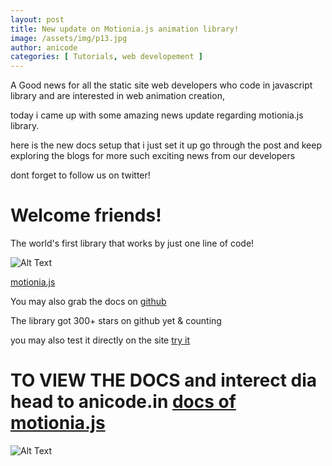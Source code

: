 ```yaml
---
layout: post
title: New update on Motionia.js animation library!
image: /assets/img/p13.jpg
author: anicode
categories: [ Tutorials, web developement ]
---
```


A Good news for all the static site web developers who code in javascript library and are interested in web animation creation,

today i came up with some amazing news update regarding motionia.js library.

here is the new docs setup that i just set it up go through the post and keep exploring the blogs for more such exciting news from our developers 

dont forget to follow us on twitter!

# Welcome friends!

The world's first library that works by just one line of code!

![Alt Text](https://dev-to-uploads.s3.amazonaws.com/i/1ehl8py8as7asp5ey3gt.gif)

[motionia.js](http://anicode.in/motionia)

You may also grab the docs on [github](https://github.com/abhiprojectz/motionia)

The library got 300+ stars on github yet & counting 

you may also test it directly on the site [try it](http://anicode.in/motionia/try)

# TO VIEW THE DOCS and interect dia head to anicode.in [docs of motionia.js](http://anicode.in/motionia)

![Alt Text](https://dev-to-uploads.s3.amazonaws.com/i/1nghqve2gguxrc1tp97m.JPG)
